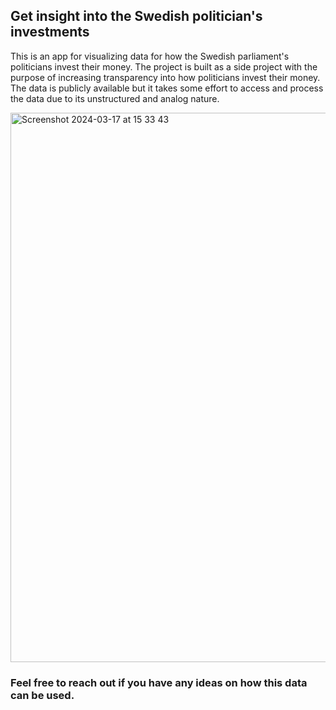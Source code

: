 ## Get insight into the Swedish politician's investments

This is an app for visualizing data for how the Swedish parliament's politicians invest their money. The project is built as a side project with the purpose of increasing transparency into how politicians invest their money. The data is publicly available but it takes some effort to access and process the data due to its unstructured and analog nature.

<img width="879" alt="Screenshot 2024-03-17 at 15 33 43" src="https://github.com/sonervergon/listan/assets/26440796/0b226c6f-25e0-40d8-a053-8c1a5997731e">

### Feel free to reach out if you have any ideas on how this data can be used.
